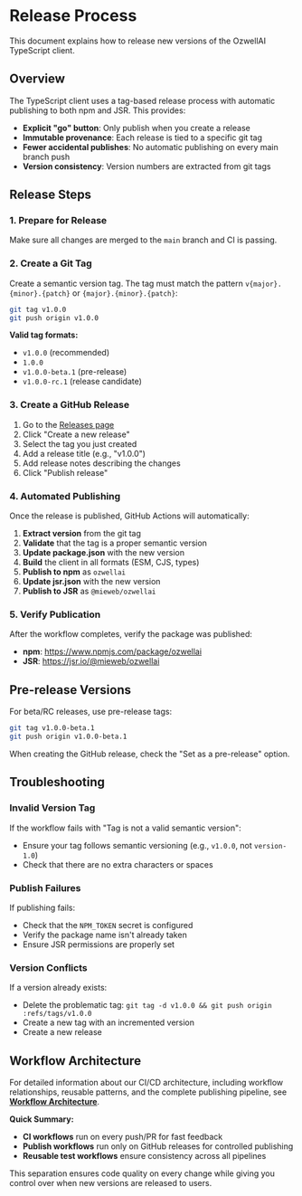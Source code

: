 # Release Process

This document explains how to release new versions of the OzwellAI TypeScript client.

## Overview

The TypeScript client uses a tag-based release process with automatic publishing to both npm and JSR. This provides:

- **Explicit "go" button**: Only publish when you create a release
- **Immutable provenance**: Each release is tied to a specific git tag
- **Fewer accidental publishes**: No automatic publishing on every main branch push
- **Version consistency**: Version numbers are extracted from git tags

## Release Steps

### 1. Prepare for Release

Make sure all changes are merged to the `main` branch and CI is passing.

### 2. Create a Git Tag

Create a semantic version tag. The tag must match the pattern `v{major}.{minor}.{patch}` or `{major}.{minor}.{patch}`:

```bash
git tag v1.0.0
git push origin v1.0.0
```

**Valid tag formats:**
- `v1.0.0` (recommended)
- `1.0.0` 
- `v1.0.0-beta.1` (pre-release)
- `v1.0.0-rc.1` (release candidate)

### 3. Create a GitHub Release

1. Go to the [Releases page](https://github.com/mieweb/ozwellai-api/releases)
2. Click "Create a new release"
3. Select the tag you just created
4. Add a release title (e.g., "v1.0.0")
5. Add release notes describing the changes
6. Click "Publish release"

### 4. Automated Publishing

Once the release is published, GitHub Actions will automatically:

1. **Extract version** from the git tag
2. **Validate** that the tag is a proper semantic version
3. **Update package.json** with the new version
4. **Build** the client in all formats (ESM, CJS, types)
5. **Publish to npm** as `ozwellai`
6. **Update jsr.json** with the new version
7. **Publish to JSR** as `@mieweb/ozwellai`

### 5. Verify Publication

After the workflow completes, verify the package was published:

- **npm**: https://www.npmjs.com/package/ozwellai
- **JSR**: https://jsr.io/@mieweb/ozwellai

## Pre-release Versions

For beta/RC releases, use pre-release tags:

```bash
git tag v1.0.0-beta.1
git push origin v1.0.0-beta.1
```

When creating the GitHub release, check the "Set as a pre-release" option.

## Troubleshooting

### Invalid Version Tag

If the workflow fails with "Tag is not a valid semantic version":
- Ensure your tag follows semantic versioning (e.g., `v1.0.0`, not `version-1.0`)
- Check that there are no extra characters or spaces

### Publish Failures

If publishing fails:
- Check that the `NPM_TOKEN` secret is configured
- Verify the package name isn't already taken
- Ensure JSR permissions are properly set

### Version Conflicts

If a version already exists:
- Delete the problematic tag: `git tag -d v1.0.0 && git push origin :refs/tags/v1.0.0`
- Create a new tag with an incremented version
- Create a new release

## Workflow Architecture

For detailed information about our CI/CD architecture, including workflow relationships, reusable patterns, and the complete publishing pipeline, see [**Workflow Architecture**](.github/ARCHITECTURE.md).

**Quick Summary:**
- **CI workflows** run on every push/PR for fast feedback
- **Publish workflows** run only on GitHub releases for controlled publishing  
- **Reusable test workflows** ensure consistency across all pipelines

This separation ensures code quality on every change while giving you control over when new versions are released to users.

